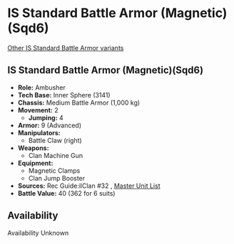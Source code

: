 # IS Standard Battle Armor (Magnetic)(Sqd6) 

[Other IS Standard Battle Armor variants](../is_standard_battle_armor.md) 

## IS Standard Battle Armor (Magnetic)(Sqd6) 

- **Role:** Ambusher 
- **Tech Base:** Inner Sphere (3141) 
- **Chassis:** Medium Battle Armor (1,000 kg) 
- **Movement:** 2 
  - **Jumping:** 4 
- **Armor:** 9 (Advanced) 
- **Manipulators:** 
  - Battle Claw (right) 
- **Weapons:** 
  - Clan Machine Gun 
- **Equipment:** 
  - Magnetic Clamps 
  - Clan Jump Booster 
- **Sources:** Rec Guide:ilClan #32 , [Master Unit List](http://masterunitlist.info/Unit/Details/9469) 
- **Battle Value:** 40 (362 for 6 suits) 

## Availability 

Availability Unknown 

